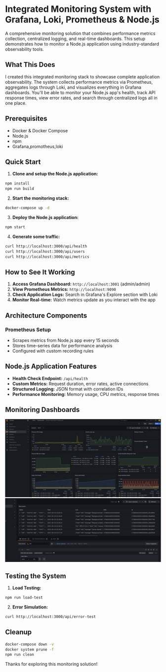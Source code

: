 # Integrated Monitoring System with Grafana, Loki, Prometheus & Node.js

A comprehensive monitoring solution that combines performance metrics collection, centralized logging, and real-time dashboards. This setup demonstrates how to monitor a Node.js application using industry-standard observability tools.

## What This Does

I created this integrated monitoring stack to showcase complete application observability. The system collects performance metrics via Prometheus, aggregates logs through Loki, and visualizes everything in Grafana dashboards. You'll be able to monitor your Node.js app's health, track API response times, view error rates, and search through centralized logs all in one place.

## Prerequisites

- Docker & Docker Compose
- Node.js
- npm 
- Grafana,promotheus,loki

## Quick Start

1. **Clone and setup the Node.js application:**
```bash
npm install
npm run build
```

2. **Start the monitoring stack:**
```bash
docker-compose up -d
```

3. **Deploy the Node.js application:**
```bash
npm start
```

4. **Generate some traffic:**
```bash
curl http://localhost:3000/api/health
curl http://localhost:3000/api/users
curl http://localhost:3000/api/metrics
```

## How to See It Working

1. **Access Grafana Dashboard:** `http://localhost:3001` (admin/admin)
2. **View Prometheus Metrics:** `http://localhost:9090`
3. **Check Application Logs:** Search in Grafana's Explore section with Loki
4. **Monitor Real-time:** Watch metrics update as you interact with the app

## Architecture Components

### Prometheus Setup
- Scrapes metrics from Node.js app every 15 seconds
- Stores time-series data for performance analysis
- Configured with custom recording rules

## Node.js Application Features

- **Health Check Endpoint:** `/api/health`
- **Custom Metrics:** Request duration, error rates, active connections
- **Structured Logging:** JSON format with correlation IDs
- **Performance Monitoring:** Memory usage, CPU metrics, response times

## Monitoring Dashboards

![Grafana Dashboard Screenshot](./images/grafana.png)
![Loki](./images/loki.png)


## Testing the System

1. **Load Testing:**
```bash
npm run load-test
```

2. **Error Simulation:**
```bash
curl http://localhost:3000/api/error-test
```

## Cleanup

```bash
docker-compose down -v
docker system prune -f
npm run clean
```


Thanks for exploring this monitoring solution!
